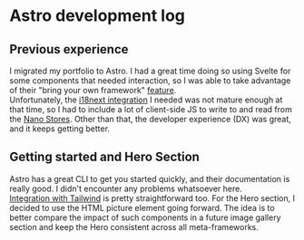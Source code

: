 # Astro development log

## Previous experience

I migrated my portfolio to Astro. I had a great time doing so using Svelte for some components that needed interaction, so I was able to take advantage of their "bring your own framework" [feature](https://docs.astro.build/en/core-concepts/framework-components). <br />
Unfortunately, the [i18next integration](https://www.npmjs.com/package/astro-i18next) I needed was not mature enough at that time, so I had to include a lot of client-side JS to write to and read from the [Nano Stores](https://docs.astro.build/en/core-concepts/sharing-state/). Other than that, the developer experience (DX) was great, and it keeps getting better.


## Getting started and Hero Section

Astro has a great CLI to get you started quickly, and their documentation is really good. I didn't encounter any problems whatsoever here. <br />
[Integration with Tailwind](https://docs.astro.build/es/guides/integrations-guide/tailwind/) is pretty straightforward too.
For the Hero section, I decided to use the HTML picture element going forward. The idea is to better compare the impact of such components in a future image gallery section and keep the Hero consistent across all meta-frameworks.